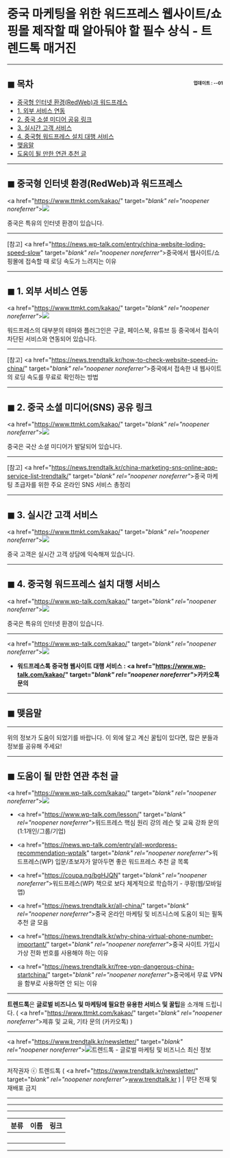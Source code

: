 # 중국 마케팅을 위한 워드프레스 웹사이트/쇼핑몰 제작할 때 알아둬야 할 필수 상식 - 트렌드톡 매거진

<!-- <a name="index"></a> -->
***
## ◼︎ 목차 <span style="font-size:0.5em; float:right; padding:0.5em 0 0;"><i class="fas fa-clock"></i> 업데이트 : <span class="post-year"></span>-<span class="post-month-digits"></span>-01</span>

- [중국형 인터넷 환경(RedWeb)과 워드프레스](#index-00)
- [1. 외부 서비스 연동](#index-01)
- [2. 중국 소셜 미디어 공유 링크](#index-02)
- [3. 실시간 고객 서비스](#index-03)
- [4. 중국형 워드프레스 설치 대행 서비스](#index-04)
- [맺음말](#index-epilogue)
- [도움이 될 만한 연관 추천 글](#recommendation)

<!-- <a name="index-00"></a> -->
***
## ◼︎ 중국형 인터넷 환경(RedWeb)과 워드프레스

<a href="https://www.ttmkt.com/kakao/" target="_blank" rel="noopener noreferrer"_>![](https://hellotblog.files.wordpress.com/2019/04/china-web-cover-01-800.png)</a>

중국은 특유의 인터넷 환경이 있습니다.

***
[참고] <a href="https://news.wp-talk.com/entry/china-website-loding-speed-slow" target="_blank" rel="noopener noreferrer"_>중국에서 웹사이트/쇼핑몰에 접속할 때 로딩 속도가 느려지는 이유</a>

<!-- <a name="index-01"></a> -->
***
## ◼︎ 1. 외부 서비스 연동

<a href="https://www.ttmkt.com/kakao/" target="_blank" rel="noopener noreferrer"_>![](https://hellotblog.files.wordpress.com/2018/10/china-startchina-online-02-800x425.png)</a>

워드프레스의 대부분의 테마와 플러그인은 구글, 페이스북, 유튜브 등 중국에서 접속이 차단된 서비스와 연동되어 있습니다.

***
[참고] <a href="https://news.trendtalk.kr/how-to-check-website-speed-in-china/" target="_blank" rel="noopener noreferrer"_>중국에서 접속한 내 웹사이트의 로딩 속도를 무료로 확인하는 방법</a>

<!-- <a name="index-02"></a> -->
***
## ◼︎ 2. 중국 소셜 미디어(SNS) 공유 링크

<a href="https://www.ttmkt.com/kakao/" target="_blank" rel="noopener noreferrer"_>![](https://hellotblog.files.wordpress.com/2019/04/trendtalk-china-sns-online-service-800x430.png)</a>

중국은 국산 소셜 미디어가 발달되어 있습니다.

***
[참고] <a href="https://news.trendtalk.kr/china-marketing-sns-online-app-service-list-trendtalk/" target="_blank" rel="noopener noreferrer"_>중국 마케팅 초급자를 위한 주요 온라인 SNS 서비스 총정리</a>

<!-- <a name="index-03"></a> -->
***
## ◼︎ 3. 실시간 고객 서비스

<a href="https://www.ttmkt.com/kakao/" target="_blank" rel="noopener noreferrer"_>![](https://hellotblog.files.wordpress.com/2019/04/customer-service-01-800x420.png)</a>

중국 고객은 실시간 고객 상담에 익숙해져 있습니다.

<!-- <a name="index-04"></a> -->
***
## ◼︎ 4. 중국형 워드프레스 설치 대행 서비스

<a href="https://www.wp-talk.com/kakao/" target="_blank" rel="noopener noreferrer"_>![](https://hellotblog.files.wordpress.com/2019/04/wptalk-wordpress-logo-03-800.png)</a>

중국은 특유의 인터넷 환경이 있습니다.

***
<a href="https://www.wp-talk.com/kakao/" target="_blank" rel="noopener noreferrer"_>![](https://hellotblog.files.wordpress.com/2019/03/wptalk-logo-120x120.png)</a>

- **워드프레스톡 중국형 웹사이트 대행 서비스 : <a href="https://www.wp-talk.com/kakao/" target="_blank" rel="noopener noreferrer"_>카카오톡 문의</a>**

<!-- <a name="index-epilogue"></a> -->
***
## ◼︎ 맺음말

***
위의 정보가 도움이 되었기를 바랍니다.
이 외에 알고 계신 꿀팁이 있다면, 많은 분들과 정보를 공유해 주세요!

<!-- <a name="recommendation"></a> -->
***
## ◼︎ 도움이 될 만한 연관 추천 글

<a href="https://www.wp-talk.com/kakao/" target="_blank" rel="noopener noreferrer"_>![](https://hellotblog.files.wordpress.com/2019/03/classroom-online-wptalk-00-800x500.png)</a>

- <a href="https://www.wp-talk.com/lesson/" target="_blank" rel="noopener noreferrer"_>워드프레스 핵심 원리 강의 레슨 및 교육 강좌 문의 (1:1개인/그룹/기업)</a>

- <a href="https://news.wp-talk.com/entry/all-wordpress-recommendation-wptalk" target="_blank" rel="noopener noreferrer"_>워드프레스(WP) 입문/초보자가 알아두면 좋은 워드프레스 추천 글 목록</a>

- <a href="https://coupa.ng/bgHJQN" target="_blank" rel="noopener noreferrer"_>워드프레스(WP) 책으로 보다 체계적으로 학습하기 - 쿠팡(웹/모바일앱)</a>

- <a href="https://news.trendtalk.kr/all-china/" target="_blank" rel="noopener noreferrer"_>중국 온라인 마케팅 및 비즈니스에 도움이 되는 필독 추천 글 모음</a>

- <a href="https://news.trendtalk.kr/why-china-virtual-phone-number-important/" target="_blank" rel="noopener noreferrer"_>중국 사이트 가입시 가상 전화 번호를 사용해야 하는 이유</a>

- <a href="https://news.trendtalk.kr/free-vpn-dangerous-china-startchina/" target="_blank" rel="noopener noreferrer"_>중국에서 무료 VPN을 함부로 사용하면 안 되는 이유</a>

***
**트렌드톡**은 **글로벌 비즈니스 및 마케팅에 필요한 유용한 서비스 및 꿀팁**을 소개해 드립니다. ( <a href="https://www.ttmkt.com/kakao/" target="_blank" rel="noopener noreferrer"_>제휴 및 교육, 기타 문의 (카카오톡)</a> )

***
<a href="https://www.trendtalk.kr/newsletter/" target="_blank" rel="noopener noreferrer"_>![트렌드톡 - 글로벌 마케팅 및 비즈니스 최신 정보](https://hellotblog.files.wordpress.com/2018/04/trendtalk-mkt-cover-01-966x200.jpg)</a>

***
저작권자 ⓒ 트렌드톡 ( <a href="https://www.trendtalk.kr/newsletter/" target="_blank" rel="noopener noreferrer"_>www.trendtalk.kr</a> ) | 무단 전재 및 재배포 금지

***
<script type="text/javascript">
  var postdate = new Date();
  var post_y = document.getElementsByClassName("post-year");
  var post_m = document.getElementsByClassName("post-month");
  var post_mm = document.getElementsByClassName("post-month-digits");
  var i;
  for (i = 0; i < post_y.length; i++) {
    post_y[i].innerHTML = postdate.getFullYear();
  }
  for (i = 0; i < post_m.length; i++) {
    post_m[i].innerHTML = postdate.getMonth() + 1;
  }
  for (i = 0; i < post_mm.length; i++) {
    post_mm[i].innerHTML = ("0" + (postdate.getMonth() + 1)).slice(-2);
  }
</script>

***
***
|분류|이름|링크|
|:-:|:-:|:-:|
||||
||||
||||
||||

***
